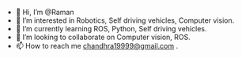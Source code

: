 - 👋 Hi, I’m @Raman
- 👀 I’m interested in Robotics, Self driving vehicles, Computer vision.
- 🌱 I’m currently learning ROS, Python, Self driving vehicles.
- 💞️ I’m looking to collaborate on Computer vision, ROS.
- 📫 How to reach me chandhra19999@gmail.com .

<!---
Ramaniloverobotics/Ramaniloverobotics is a ✨ special ✨ repository because its `README.md` (this file) appears on your GitHub profile.
You can click the Preview link to take a look at your changes.
--->
